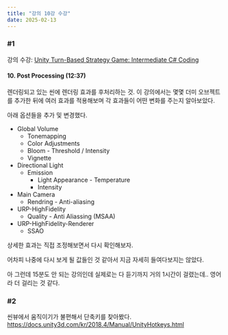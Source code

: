 ```yaml
---
title: "강의 10강 수강"
date: 2025-02-13
---
```


### \#1

강의 수강: [Unity Turn-Based Strategy Game: Intermediate C# Coding](https://www.udemy.com/course/unity-turn-based-strategy/)

#### 10. Post Processing (12:37)

렌더링되고 있는 씬에 렌더링 효과를 후처리하는 것. 이 강의에서는 몇몇 더미 오브젝트를 추가한 뒤에 여러 효과를 적용해보며 각 효과들이 어떤 변화를 주는지 알아보았다.

아래 옵션들을 추가 및 변경했다.

- Global Volume
  - Tonemapping
  - Color Adjustments
  - Bloom - Threshold / Intensity
  - Vignette
- Directional Light
  - Emission
    - Light Appearance - Temperature
    - Intensity
- Main Camera
  - Rendring - Anti-aliasing
- URP-HighFidelity
  - Quality - Anti Aliassing (MSAA)
- URP-HighFidelity-Renderer
  - SSAO

상세한 효과는 직접 조정해보면서 다시 확인해보자.

어차피 나중에 다시 보게 될 값들인 것 같아서 지금 자세히 들여다보지는 않았다.

아 그런데 15분도 안 되는 강의인데 실제로는 다 듣기까지 거의 1시간이 걸렸는데.. 영어라 더 걸리는 것 같다.

### \#2

씬뷰에서 움직이기가 불편해서 단축키를 찾아봤다. https://docs.unity3d.com/kr/2018.4/Manual/UnityHotkeys.html
